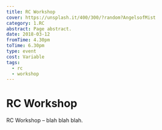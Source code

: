 ```yaml
---
title: RC Workshop
cover: https://unsplash.it/400/300/?random?AngelsofMist
category: 1.RC
abstract: Page abstract.
date: 2018-03-12
fromTime: 4.30pm
toTime: 6.30pm
type: event
cost: Variable
tags:
  - rc
  - workshop
---
```


# RC Workshop

RC Workshop – blah blah blah.
